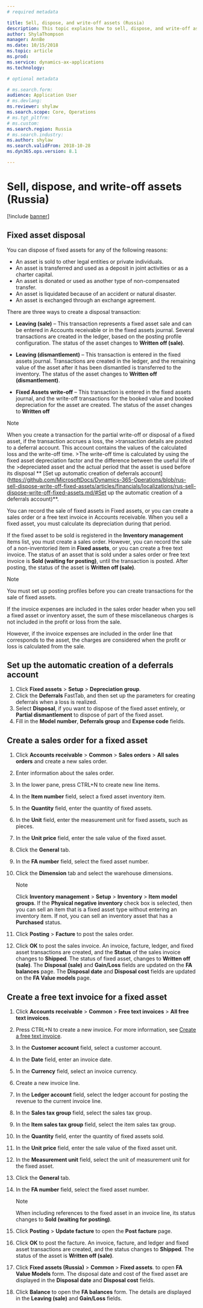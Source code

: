 ```yaml
---
# required metadata

title: Sell, dispose, and write-off assets (Russia)
description: This topic explains how to sell, dispose, and write-off assets in Microsoft Dynamics 365 for Finance and Operations in Russia.
author: ShylaThompson
manager: AnnBe
ms.date: 10/15/2018
ms.topic: article
ms.prod: 
ms.service: dynamics-ax-applications
ms.technology: 

# optional metadata

# ms.search.form: 
audience: Application User
# ms.devlang: 
ms.reviewer: shylaw
ms.search.scope: Core, Operations
# ms.tgt_pltfrm: 
# ms.custom: 
ms.search.region: Russia
# ms.search.industry: 
ms.author: shylaw
ms.search.validFrom: 2018-10-28
ms.dyn365.ops.version: 8.1

---
```


# Sell, dispose, and write-off assets (Russia)
[!include [banner](../includes/banner.md)]

## Fixed asset disposal 

You can dispose of fixed assets for any of the following reasons:

  - An asset is sold to other legal entities or private individuals.
  - An asset is transferred and used as a deposit in joint activities or as a charter capital.
  - An asset is donated or used as another type of non-compensated transfer.
  - An asset is liquidated because of an accident or natural disaster.
  - An asset is exchanged through an exchange agreement.

There are three ways to create a disposal transaction:

  - **Leaving (sale)** – This transaction represents a fixed asset sale and can be entered in Accounts receivable or in the fixed assets journal. Several transactions are created in the ledger, based on the posting profile configuration. The status of the asset changes to **Written off (sale)**.

  - **Leaving (dismantlement)** – This transaction is entered in the fixed assets journal. Transactions are created in the ledger, and the remaining value of the asset after it has been dismantled is transferred to the inventory. The status of the asset changes to **Written off (dismantlement)**.

  - **Fixed Assets write-off** – This transaction is entered in the fixed assets journal, and the write-off transactions for the booked value and booked depreciation for the asset are created. The status of the asset changes to **Written off**


> [!NOTE]
> When you create a transaction for the partial write-off or disposal of a fixed asset, if the transaction accrues a loss, the >transaction details are posted to a deferral account. This account contains the values of the calculated loss and the write-off time. >The write-off time is calculated by using the fixed asset depreciation factor and the difference between the useful life of the >depreciated asset and the actual period that the asset is used before its disposal ** [Set up automatic creation of deferrals account](https://github.com/MicrosoftDocs/Dynamics-365-Operations/blob/rus-sell-dispose-write-off-fixed-assets/articles/financials/localizations/rus-sell-dispose-write-off-fixed-assets.md/#Set up the automatic creation of a deferrals account)**.

You can record the sale of fixed assets in Fixed assets, or you can create a sales order or a free text invoice in Accounts receivable. When you sell a fixed asset, you must calculate its depreciation during that period.

If the fixed asset to be sold is registered in the **Inventory management** items list, you must create a sales order. However, you can record the sale of a non-inventoried item in **Fixed assets**, or you can create a free text invoice. The status of an asset that is sold under a sales order or free text invoice is **Sold (waiting for posting)**, until the transaction is posted. After posting, the status of the asset is **Written off (sale)**.

> [!NOTE]
> You must set up posting profiles before you can create transactions for the sale of fixed assets.

If the invoice expenses are included in the sales order header when you sell a fixed asset or inventory asset, the sum of these miscellaneous charges is not included in the profit or loss from the sale.

However, if the invoice expenses are included in the order line that corresponds to the asset, the charges are considered when the profit or loss is calculated from the sale.



## Set up the automatic creation of a deferrals account 

1.  Click **Fixed assets** \> **Setup** \> **Depreciation group**.
2.  Click the **Deferrals** FastTab, and then set up the parameters for creating deferrals when a loss is realized.
3.  Select **Disposal**, if you want to dispose of the fixed asset entirely, or **Partial dismantlement** to dispose of part of the fixed asset.
4.  Fill in  the **Model number**, **Deferrals group** and **Expense code** fields.



## Create a sales order for a fixed asset

1.  Click **Accounts receivable** \> **Common** \> **Sales orders** \> **All sales orders** and create a new sales order.
3.  Enter information about the sales order.
4.  In the lower pane, press CTRL+N to create new line items.
5.  In the **Item number** field, select a fixed asset inventory item.
6.  In the **Quantity** field, enter the quantity of fixed assets.
7.  In the **Unit** field, enter the measurement unit for fixed assets, such as pieces.
8.  In the **Unit price** field, enter the sale value of the fixed asset.
9.  Click the **General** tab.
10. In the **FA number** field, select the fixed asset number.
11. Click the **Dimension** tab and select the warehouse dimensions.
    > [!NOTE]
    > Click **Inventory management** &gt; **Setup** &gt; **Inventory** &gt; **Item model groups**. If the **Physical negative inventory** check box is selected, then you can sell an item that is a fixed asset type without entering an inventory item. If not, you can sell an inventory asset that has a **Purchased** status.

12. Click **Posting** \> **Facture** to post the sales order.
13. Click **OK** to post the sales invoice. An invoice, facture, ledger, and fixed asset transactions are created, and the **Status** of the sales invoice changes to **Shipped**. The status of fixed asset, changes to **Written off (sale)**. The **Disposal (sale)** and **Gain/Loss** fields are updated on the **FA balances** page. The **Disposal date** and **Disposal cost** fields are updated on the **FA Value models** page.

## Create a free text invoice for a fixed asset

1.  Click **Accounts receivable** \> **Common** \> **Free text invoices** \> **All free text invoices**.
2.  Press CTRL+N to create a new invoice. For more information, see [Create a free text invoice](../financials/accounts-receivable/create-free-text-invoice-template-new.md).
3.  In the **Customer account** field, select a customer account.
4.  In the **Date** field, enter an invoice date.
5.  In the **Currency** field, select an invoice currency.
6.  Create a new invoice line.
7.  In the **Ledger account** field, select the ledger account for posting the revenue to the current invoice line.
8.  In the **Sales tax group** field, select the sales tax group.
9.  In the **Item sales tax group** field, select the item sales tax group.
10. In the **Quantity** field, enter the quantity of fixed assets sold.
11. In the **Unit price** field, enter the sale value of the fixed asset unit.
12. In the **Measurement unit** field, select the unit of measurement unit for the fixed asset.
13. Click the **General** tab.
14. In the **FA number** field, select the fixed asset number.   
    > [!NOTE]
    > When including references to the fixed asset in an invoice line, its status changes to **Sold (waiting for posting)**.

15. Click **Posting** \> **Update facture** to open the **Post facture** page.
16. Click **OK** to post the facture. An invoice, facture, and ledger and fixed asset transactions are created, and the status changes to **Shipped**. The status of the asset is **Written off (sale)**.
17. Click **Fixed assets (Russia)** \> **Common** \> **Fixed assets**. to open **FA Value Models** form. The disposal date and cost of the fixed asset are displayed in the **Disposal date** and **Disposal cost** fields.
18. Click **Balance** to open the **FA balances** form. The details are displayed in the **Leaving (sale)** and **Gain/Loss** fields.


